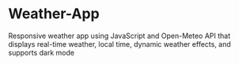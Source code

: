 # Weather-App
Responsive weather app using JavaScript and Open-Meteo API that displays real-time weather, local time, dynamic weather effects, and supports dark mode
